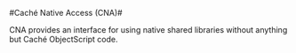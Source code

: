 #Caché Native Access (CNA)#

CNA provides an interface for using native shared libraries without anything but Caché ObjectScript code.